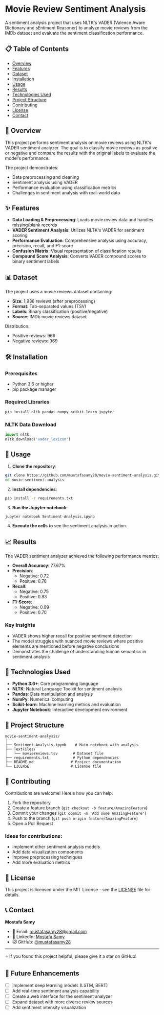 # Movie Review Sentiment Analysis

A sentiment analysis project that uses NLTK's VADER (Valence Aware Dictionary and sEntiment Reasoner) to analyze movie reviews from the IMDb dataset and evaluate the sentiment classification performance.

## 📋 Table of Contents
- [Overview](#overview)
- [Features](#features)
- [Dataset](#dataset)
- [Installation](#installation)
- [Usage](#usage)
- [Results](#results)
- [Technologies Used](#technologies-used)
- [Project Structure](#project-structure)
- [Contributing](#contributing)
- [License](#license)
- [Contact](#contact)

## 🎯 Overview

This project performs sentiment analysis on movie reviews using NLTK's VADER sentiment analyzer. The goal is to classify movie reviews as positive or negative and compare the results with the original labels to evaluate the model's performance.

The project demonstrates:
- Data preprocessing and cleaning
- Sentiment analysis using VADER
- Performance evaluation using classification metrics
- Challenges in sentiment analysis with real-world data

## ✨ Features

- **Data Loading & Preprocessing**: Loads movie review data and handles missing/blank records
- **VADER Sentiment Analysis**: Utilizes NLTK's VADER for sentiment scoring
- **Performance Evaluation**: Comprehensive analysis using accuracy, precision, recall, and F1-score
- **Confusion Matrix**: Visual representation of classification results
- **Compound Score Analysis**: Converts VADER compound scores to binary sentiment labels

## 📊 Dataset

The project uses a movie reviews dataset containing:
- **Size**: 1,938 reviews (after preprocessing)
- **Format**: Tab-separated values (TSV)
- **Labels**: Binary classification (positive/negative)
- **Source**: IMDb movie reviews dataset

Distribution:
- Positive reviews: 969
- Negative reviews: 969

## 🛠️ Installation

### Prerequisites
- Python 3.6 or higher
- pip package manager

### Required Libraries
```bash
pip install nltk pandas numpy scikit-learn jupyter
```

### NLTK Data Download
```python
import nltk
nltk.download('vader_lexicon')
```

## 🚀 Usage

1. **Clone the repository**:
```bash
git clone https://github.com/mustafasamy28/movie-sentiment-analysis.git
cd movie-sentiment-analysis
```

2. **Install dependencies**:
```bash
pip install -r requirements.txt
```

3. **Run the Jupyter notebook**:
```bash
jupyter notebook Sentiment-Analysis.ipynb
```

4. **Execute the cells** to see the sentiment analysis in action.

## 📈 Results

The VADER sentiment analyzer achieved the following performance metrics:

- **Overall Accuracy**: 77.67%
- **Precision**:
  - Negative: 0.72
  - Positive: 0.78
- **Recall**:
  - Negative: 0.75
  - Positive: 0.83
- **F1-Score**:
  - Negative: 0.69
  - Positive: 0.70

### Key Insights
- VADER shows higher recall for positive sentiment detection
- The model struggles with nuanced movie reviews where positive elements are mentioned before negative conclusions
- Demonstrates the challenge of understanding human semantics in sentiment analysis

## 🔧 Technologies Used

- **Python 3.6+**: Core programming language
- **NLTK**: Natural Language Toolkit for sentiment analysis
- **Pandas**: Data manipulation and analysis
- **NumPy**: Numerical computing
- **Scikit-learn**: Machine learning metrics and evaluation
- **Jupyter Notebook**: Interactive development environment

## 📁 Project Structure

```
movie-sentiment-analysis/
│
├── Sentiment-Analysis.ipynb    # Main notebook with analysis
├── TextFiles/
│   └── moviereviews.tsv       # Dataset file
├── requirements.txt           # Python dependencies
├── README.md                 # Project documentation
└── LICENSE                   # License file
```

## 🤝 Contributing

Contributions are welcome! Here's how you can help:

1. Fork the repository
2. Create a feature branch (`git checkout -b feature/AmazingFeature`)
3. Commit your changes (`git commit -m 'Add some AmazingFeature'`)
4. Push to the branch (`git push origin feature/AmazingFeature`)
5. Open a Pull Request

### Ideas for contributions:
- Implement other sentiment analysis models
- Add data visualization components
- Improve preprocessing techniques
- Add more evaluation metrics

## 📄 License

This project is licensed under the MIT License - see the [LICENSE](LICENSE) file for details.

## 📞 Contact

**Mostafa Samy**
- 📧 Email: mustafasamy28@gmail.com
- 💼 LinkedIn: [Mostafa Samy](https://www.linkedin.com/in/mostafa-samy-9b95711a7/)
- 🐱 GitHub: [@mustafasamy28](https://github.com/mustafasamy28)

---

⭐ If you found this project helpful, please give it a star on GitHub!

## 🔮 Future Enhancements

- [ ] Implement deep learning models (LSTM, BERT)
- [ ] Add real-time sentiment analysis capability
- [ ] Create a web interface for the sentiment analyzer
- [ ] Expand dataset with more diverse review sources
- [ ] Add sentiment intensity visualization
